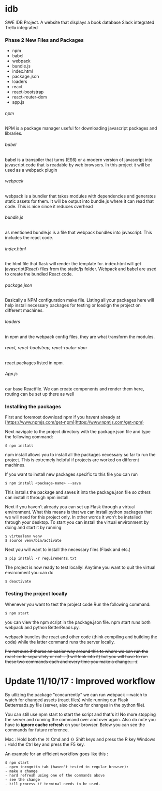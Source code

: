 # idb
SWE IDB Project. A website that displays a book database
Slack integrated
Trello integrated

### Phase 2 New Files and Packages
* npm 
* babel
* webpack
* bundle.js
* index.html
* package.json
* loaders
* react
* react-bootstrap
* react-router-dom
* app.js

###### npm
NPM is a package manager useful for downloading javascript packages and libraries.

###### babel
babel is a transpiler that turns (ES6) or a modern version of javascript into javascript code that is readable by web browsers. In this project it will be used as a webpack plugin

###### webpack
webpack is a bundler that takes modules with dependencies and generates static assets for them. It will be output into bundle.js where it can read that code. This is nice since it reduces overhead

###### bundle.js
as mentioned bundle.js is a file that webpack bundles into javascript. This includes the react code.

###### index.html
the html file that flask will render the template for. index.html will get javascript(React) files from the static/js folder. Webpack and babel are used to create the bundled React code.

###### package.json
Basically a NPM configuration make file. Listing all your packages here will help install necessary packages for testing or loadign the project on different machines.

###### loaders
in npm and the webpack config files, they are what transform the modules.

###### react, react-bootstrap, react-router-dom
react packages listed in npm.

###### App.js
our base Reactfile. We can create components and render them here, routing can be set up there as well

### Installing the packages

First and foremost download npm if you havent already at [https://www.npmjs.com/get-npm](https://www.npmjs.com/get-npm)

Next navigate to the project directory with the package.json file and type the following command:
```
$ npm install
```

npm install allows you to install all the packages necessary so far to run the project. This is extremely helpful if projects are worked on different machines.

If you want to install new packages specific to this file you can run
``` 
$ npm install <package-name> --save
```
This installs the package and saves it into the package.json file so others can install it through npm install.

Next if you haven't already you can set up Flask through a virtual environment. What this means is that we can install python packages that we will need for this project only. In other words it won't be installed through your desktop. To start you can install the virtual environment by doing and start it by running

```
$ virtualenv venv
$ source venv/bin/activate
```
Next you will want to install the necessary files (Flask and etc.)
```
$ pip install -r requirements.txt
```
The project is now ready to test locally! Anytime you want to quit the virtual environment you can do
```
$ deactivate
```

### Testing the project locally

Whenever you want to test the project code Run the following command:
```
$ npm start
```

you can view the npm script in the package.json file. npm start runs both webpack and python BetterReads.py.

webpack bundles the react and other code (think compiling and building the code) while the latter command runs the server locally.

~~I'm not sure if theres an easier way around this to where we can run the react code separately or not... (I will look into it) but you will have to run these two commands each and every time you make a change... :(~~

# Update 11/10/17 : Improved workflow
By utlizing the package "concurrently" we can run webpack --watch to watch for changed assets (react files) while running our Flask Betterreads.py file (server, also checks for changes in the python file). 

You can still use npm start to start the script and that's it! No more stopping the server and running the command over and over again. Also do note you have to **ignore cache refresh** on your browser. Below you can see the commands for future reference. 

Mac : Hold both the ⌘ Cmd and ⇧ Shift keys and press the R key 
Windows : Hold the Ctrl key and press the F5 key.


An example for an efficient workflow goes like this : 

```
$ npm start
- open incognito tab (haven't tested in regular browser):
- make a change
- hard refresh using one of the commands above
- see the change
- kill process if terminal needs to be used.
```